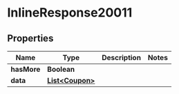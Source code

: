

# InlineResponse20011

## Properties

Name | Type | Description | Notes
------------ | ------------- | ------------- | -------------
**hasMore** | **Boolean** |  | 
**data** | [**List&lt;Coupon&gt;**](Coupon.md) |  | 



